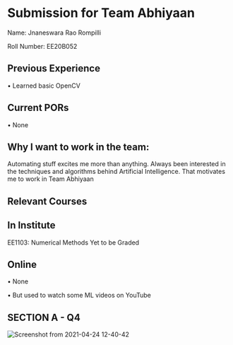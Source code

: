 Submission for Team Abhiyaan
============================
Name: Jnaneswara Rao Rompilli

Roll Number: EE20B052

Previous Experience
-------------------
• Learned basic OpenCV

Current PORs
-------------
• None

Why I want to work in the team:
------------------------------
Automating stuff excites me more than anything. Always been interested in the techniques and algorithms behind Artificial Intelligence. That motivates me to work in Team Abhiyaan 

Relevant Courses
----------------

In Institute
------------
EE1103: Numerical Methods
Yet to be Graded

Online
------
• None

• But used to watch some ML videos on YouTube

SECTION A - Q4
--------------
![Screenshot from 2021-04-24 12-40-42](https://user-images.githubusercontent.com/79641410/115966963-95400e00-a54d-11eb-9cbe-35a56f20fe46.png)

